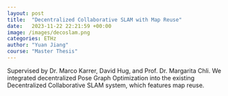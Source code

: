 ```yaml
---
layout: post
title:  "Decentralized Collaborative SLAM with Map Reuse"
date:   2023-11-22 22:21:59 +00:00
image: /images/decoslam.png
categories: ETHz
author: "Yuan Jiang"
course: "Master Thesis"
---
```

Supervised by Dr. Marco Karrer, David Hug, and Prof. Dr. Margarita Chli. We integrated decentralized Pose Graph Optimization into the existing Decentralized Collaborative SLAM system, which features map reuse.
